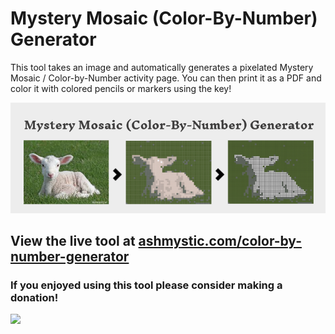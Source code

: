 # Mystery Mosaic (Color-By-Number) Generator
This tool takes an image and automatically generates a pixelated Mystery Mosaic / Color-by-Number activity page. You can then print it as a PDF and color it with colored pencils or markers using the key!

![alt text](https://github.com/ashmystic/color-by-number-generator/blob/master/images/instructions_banner.png?raw=true)

## View the live tool at [ashmystic.com/color-by-number-generator](http://ashmystic.com/color-by-number-generator/)

### If you enjoyed using this tool please consider making a donation!
[<img src="https://www.paypalobjects.com/en_US/i/btn/btn_donateCC_LG.gif">](https://www.paypal.com/donate/?token=SdhFk82dkG4_vNnHZqma9w9Yc7pcQUmG9uI2OvZjQde5ZhCxBtW_JzGRr3G4Aky1FZyle0&country.x=US&locale.x=US)
